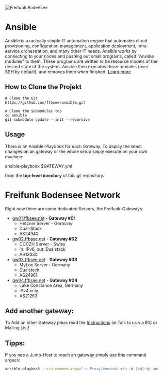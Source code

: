 ![Freifunk Bodensee](https://freifunk-bodensee.net/lib/tpl/dokuwiki-template/images/logo.svg "FFBSee")

 Ansible
==========

Ansible is a radically simple IT automation engine that automates cloud provisioning, configuration management, application deployment, intra-service orchestration, and many other IT needs.
Ansible works by connecting to your nodes and pushing out small programs, called "Ansible modules" to them. These programs are written to be resource models of the desired state of the system. Ansible then executes these modules (over SSH by default), and removes them when finished.
[Learn more](https://www.ansible.com/overview/how-ansible-works)

 How to Clone the Projekt
---
```
# Clone the Git
https://github.com/ffbsee/ansible.git

# Clone the Submodules too
cd ansible
git submodule update --init --recursive

```

 Usage
---

There is an Ansible-Playbook for each Gateway. To deplay the latest changes on an gateway or the whole setup sinply execute on your own machine:

ansible-playbook $GATEWAY.yml

from the **top-level directory** of this git repository.


 Freifunk Bodensee Network
=========================

Right now there are some dedicated Servers, the Freifunk-Gateways:

* [gw01.ffbsee.net](https://gw01.ffbsee.net) - **Gateway #01**
  * Hetzner Server - Germany
  * Dual-Stack
  * AS24940
* [gw02.ffbsee.net](https://gw02.ffbsee.net) - **Gateway #02**
  * CCCZH Server - Swiss
  * In: IPv6, out: Dualstack
  * AS13030
* [gw03.ffbsee.net](https://gw03.ffbsee.net) - **Gateway #03**
  * MyLoc Server - Germany
  * Dualstack
  * AS24961
* [gw04.ffbsee.net](https://gw04.ffbsee.net) - **Gateway #04**
  * Lake Constance Area, Germany
  * IPv4 only
  * AS21263

 Add another gateway:
---
To Add an other Gateway pleas read the [Instructions](https://github.com/ffbsee/ansible/blob/master/NEWGATEWAY.md) an Talk to us via IRC or Mailing List!

 Tipps:
---
If you nee a Jump-Host to reach an gateway simply use this command argues:
```bash
ansible-playbook --ssh-common-args="-o ProxyCommand='ssh -W [%h]:%p ansible@gw03.ffbsee.net'" gw02.ffbsee.yml
```
